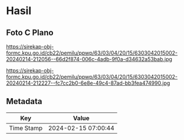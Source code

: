 # Hasil

## Foto C Plano

https://sirekap-obj-formc.kpu.go.id/cb22/pemilu/ppwp/63/03/04/20/15/6303042015002-20240214-212056--66d2f874-006c-4adb-9f0a-d34632a53bab.jpg

https://sirekap-obj-formc.kpu.go.id/cb22/pemilu/ppwp/63/03/04/20/15/6303042015002-20240214-212227--fc7cc2b0-6e8e-49c4-87ad-bb3fea474990.jpg


## Metadata

| Key        | Value               |
| ---------- | ------------------- |
| Time Stamp | 2024-02-15 07:00:44 |



